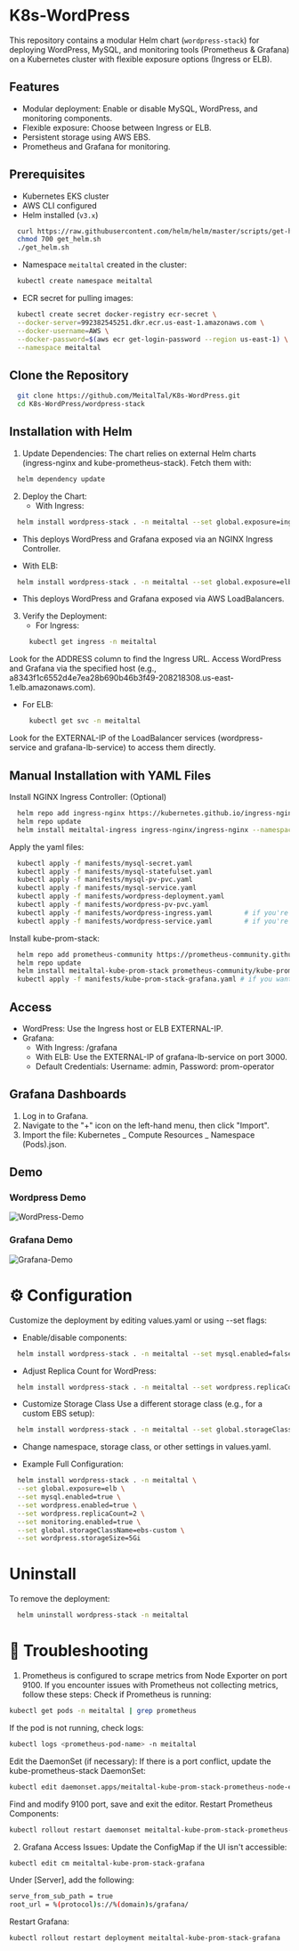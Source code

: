 # K8s-WordPress
This repository contains a modular Helm chart (`wordpress-stack`) for deploying WordPress, MySQL, and monitoring tools (Prometheus & Grafana) on a Kubernetes cluster with flexible exposure options (Ingress or ELB).

## Features
- Modular deployment: Enable or disable MySQL, WordPress, and monitoring components.
- Flexible exposure: Choose between Ingress or ELB.
- Persistent storage using AWS EBS.
- Prometheus and Grafana for monitoring.

## Prerequisites
- Kubernetes EKS cluster
- AWS CLI configured
- Helm installed (`v3.x`)
```sh
  curl https://raw.githubusercontent.com/helm/helm/master/scripts/get-helm-3 > get_helm.sh
  chmod 700 get_helm.sh
  ./get_helm.sh
```
- Namespace `meitaltal` created in the cluster:
```sh
  kubectl create namespace meitaltal
```
- ECR secret for pulling images:
```sh
  kubectl create secret docker-registry ecr-secret \
  --docker-server=992382545251.dkr.ecr.us-east-1.amazonaws.com \
  --docker-username=AWS \
  --docker-password=$(aws ecr get-login-password --region us-east-1) \
  --namespace meitaltal
```

## Clone the Repository
```sh
  git clone https://github.com/MeitalTal/K8s-WordPress.git
  cd K8s-WordPress/wordpress-stack
```

## Installation with Helm

1. Update Dependencies: The chart relies on external Helm charts (ingress-nginx and kube-prometheus-stack). Fetch them with:
```sh
  helm dependency update
```

2. Deploy the Chart:
   - With Ingress:
```sh
  helm install wordpress-stack . -n meitaltal --set global.exposure=ingress
```
   - This deploys WordPress and Grafana exposed via an NGINX Ingress Controller.

  - With ELB:
```sh
  helm install wordpress-stack . -n meitaltal --set global.exposure=elb
```
  - This deploys WordPress and Grafana exposed via AWS LoadBalancers.

3. Verify the Deployment:
   - For Ingress:
```sh
     kubectl get ingress -n meitaltal
```
Look for the ADDRESS column to find the Ingress URL. Access WordPress and Grafana via the specified host (e.g., a8343f1c6552d4e7ea28b690b46b3f49-208218308.us-east-1.elb.amazonaws.com).


- For ELB:
```sh
     kubectl get svc -n meitaltal
```
Look for the EXTERNAL-IP of the LoadBalancer services (wordpress-service and grafana-lb-service) to access them directly.


## Manual Installation with YAML Files
Install NGINX Ingress Controller: (Optional)
```sh
  helm repo add ingress-nginx https://kubernetes.github.io/ingress-nginx
  helm repo update
  helm install meitaltal-ingress ingress-nginx/ingress-nginx --namespace meitaltal  --set controller.ingressClassResource.name=meitaltal
```
Apply the yaml files:
```sh
  kubectl apply -f manifests/mysql-secret.yaml
  kubectl apply -f manifests/mysql-statefulset.yaml
  kubectl apply -f manifests/mysql-pv-pvc.yaml
  kubectl apply -f manifests/mysql-service.yaml 
  kubectl apply -f manifests/wordpress-deployment.yaml
  kubectl apply -f manifests/wordpress-pv-pvc.yaml
  kubectl apply -f manifests/wordpress-ingress.yaml        # if you're using ingress
  kubectl apply -f manifests/wordpress-service.yaml        # if you're using ELB, change type to ClusterIp
```
Install kube-prom-stack:
```sh
  helm repo add prometheus-community https://prometheus-community.github.io/helm-charts 
  helm repo update
  helm install meitaltal-kube-prom-stack prometheus-community/kube-prometheus-stack --namespace meitaltal 
  kubectl apply -f manifests/kube-prom-stack-grafana.yaml # if you want to access grafana via ELB 
```

## Access
- WordPress: Use the Ingress host or ELB EXTERNAL-IP.
- Grafana:
  - With Ingress: <Ingress-host>/grafana
  - With ELB: Use the EXTERNAL-IP of grafana-lb-service on port 3000.
  - Default Credentials: Username: admin, Password: prom-operator

## Grafana Dashboards
1. Log in to Grafana.
2. Navigate to the "+" icon on the left-hand menu, then click "Import".
3. Import the file: Kubernetes _ Compute Resources _ Namespace (Pods).json.

## Demo
### Wordpress Demo
![WordPress-Demo](assets/WordPress-Demo.png)
### Grafana Demo
![Grafana-Demo](assets/Grafana-Demo.png)


# ⚙️ Configuration 
Customize the deployment by editing values.yaml or using --set flags:
- Enable/disable components:
```sh
  helm install wordpress-stack . -n meitaltal --set mysql.enabled=false --set global.exposure=elb
```
- Adjust Replica Count for WordPress:
```sh
  helm install wordpress-stack . -n meitaltal --set wordpress.replicaCount=3
```
- Customize Storage Class
  Use a different storage class (e.g., for a custom EBS setup):
```sh
  helm install wordpress-stack . -n meitaltal --set global.storageClassName=meitaltal-ebs
```
- Change namespace, storage class, or other settings in values.yaml.

- Example Full Configuration:
```sh
  helm install wordpress-stack . -n meitaltal \
  --set global.exposure=elb \
  --set mysql.enabled=true \
  --set wordpress.enabled=true \
  --set wordpress.replicaCount=2 \
  --set monitoring.enabled=true \
  --set global.storageClassName=ebs-custom \
  --set wordpress.storageSize=5Gi
```

# Uninstall 
To remove the deployment:
```sh
  helm uninstall wordpress-stack -n meitaltal
```

# 🔧 Troubleshooting
1. Prometheus is configured to scrape metrics from Node Exporter on port 9100.
If you encounter issues with Prometheus not collecting metrics, follow these steps:
Check if Prometheus is running:
```sh
kubectl get pods -n meitaltal | grep prometheus
```
If the pod is not running, check logs:
```sh
kubectl logs <prometheus-pod-name> -n meitaltal
```
Edit the DaemonSet (if necessary):
If there is a port conflict, update the kube-prometheus-stack DaemonSet:
```sh
kubectl edit daemonset.apps/meitaltal-kube-prom-stack-prometheus-node-exporter
```
Find and modify 9100 port, save and exit the editor.
Restart Prometheus Components:
```sh
kubectl rollout restart daemonset meitaltal-kube-prom-stack-prometheus-node-exporter -n meitaltal
```
2. Grafana Access Issues: Update the ConfigMap if the UI isn't accessible:
 ```sh
kubectl edit cm meitaltal-kube-prom-stack-grafana
```
Under [Server], add the following:
 ```sh
serve_from_sub_path = true
root_url = %(protocol)s://%(domain)s/grafana/
```
Restart Grafana:
 ```sh
kubectl rollout restart deployment meitaltal-kube-prom-stack-grafana 
```

